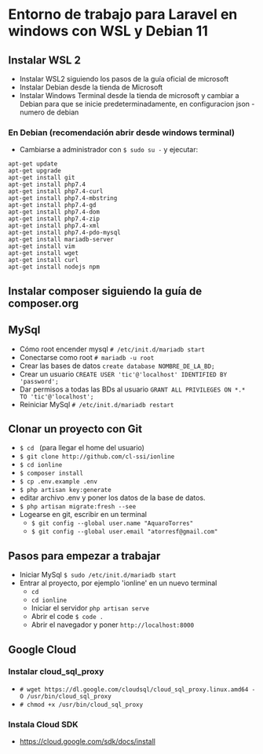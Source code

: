 # Entorno de trabajo para Laravel en windows con WSL y Debian 11
## Instalar WSL 2

* Instalar WSL2 siguiendo los pasos de la guía oficial de microsoft
* Instalar Debian desde la tienda de Microsoft
* Instalar Windows Terminal desde la tienda de microsoft
 y cambiar a Debian para que se inicie predeterminadamente, en configuracion json -numero de debian

### En Debian (recomendación abrir desde windows terminal) 

* Cambiarse a administrador con `$ sudo su -` y ejecutar:
```
apt-get update
apt-get upgrade
apt-get install git
apt-get install php7.4
apt-get install php7.4-curl
apt-get install php7.4-mbstring
apt-get install php7.4-gd
apt-get install php7.4-dom
apt-get install php7.4-zip
apt-get install php7.4-xml
apt-get install php7.4-pdo-mysql
apt-get install mariadb-server
apt-get install vim
apt-get install wget
apt-get install curl
apt-get install nodejs npm
```

## Instalar composer siguiendo la guía de composer.org

## MySql 
* Cómo root encender mysql `# /etc/init.d/mariadb start`
* Conectarse como root `# mariadb -u root`
* Crear las bases de datos `create database NOMBRE_DE_LA_BD;`
* Crear un usuario `CREATE USER 'tic'@'localhost' IDENTIFIED BY 'password';`
* Dar permisos a todas las BDs al usuario `GRANT ALL PRIVILEGES ON *.* TO 'tic'@'localhost';`
* Reiniciar MySql `# /etc/init.d/mariadb restart`

## Clonar un proyecto con Git
* `$ cd ` (para llegar el home del usuario)
* `$ git clone http://github.com/cl-ssi/ionline`
* `$ cd ionline`
* `$ composer install`
* `$ cp .env.example .env`
* `$ php artisan key:generate`
* editar archivo .env y poner los datos de la base de datos.
* `$ php artisan migrate:fresh --see`
* Logearse en git, escribir en un terminal
    * `$ git config --global user.name "AquaroTorres"`
    * `$ git config --global user.email "atorresf@gmail.com"`

## Pasos para empezar a trabajar
* Iniciar MySql `$ sudo /etc/init.d/mariadb start`
* Entrar al proyecto, por ejemplo 'ionline' en un nuevo terminal
    * `cd` 
    * `cd ionline`
    * Iniciar el servidor `php artisan serve`
    * Abrir el code `$ code . `
    * Abrir el navegador y poner `http://localhost:8000`


## Google Cloud

### Instalar cloud_sql_proxy
* `# wget https://dl.google.com/cloudsql/cloud_sql_proxy.linux.amd64 -O /usr/bin/cloud_sql_proxy`
* `# chmod +x /usr/bin/cloud_sql_proxy`
### Instala Cloud SDK
* https://cloud.google.com/sdk/docs/install

